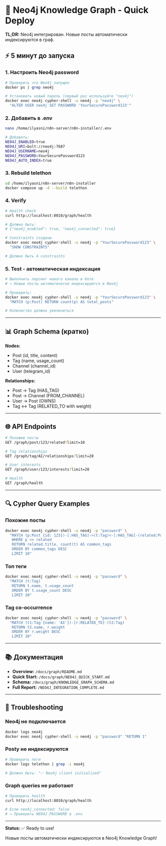 # 🚀 Neo4j Knowledge Graph - Quick Deploy

**TL;DR:** Neo4j интегрирован. Новые посты автоматически индексируются в граф.

## ⚡ 5 минут до запуска

### 1. Настроить Neo4j password

```bash
# Проверить что Neo4j запущен
docker ps | grep neo4j

# Установить новый пароль (первый раз используйте "neo4j")
docker exec neo4j cypher-shell -u neo4j -p "neo4j" \
  "ALTER USER neo4j SET PASSWORD 'YourSecurePassword123'"
```

### 2. Добавить в .env

```bash
nano /home/ilyasni/n8n-server/n8n-installer/.env

# Добавить:
NEO4J_ENABLED=true
NEO4J_URI=bolt://neo4j:7687
NEO4J_USERNAME=neo4j
NEO4J_PASSWORD=YourSecurePassword123
NEO4J_AUTO_INDEX=true
```

### 3. Rebuild telethon

```bash
cd /home/ilyasni/n8n-server/n8n-installer
docker compose up -d --build telethon
```

### 4. Verify

```bash
# Health check
curl http://localhost:8010/graph/health

# Должно быть:
# {"neo4j_enabled": true, "neo4j_connected": true}

# Constraints созданы
docker exec neo4j cypher-shell -u neo4j -p "YourSecurePassword123" \
  "SHOW CONSTRAINTS"

# Должно быть 4 constraints
```

### 5. Test - автоматическая индексация

```bash
# Выполнить парсинг нового канала в боте
# → Новые посты автоматически индексируются в Neo4j

# Проверить:
docker exec neo4j cypher-shell -u neo4j -p "YourSecurePassword123" \
  "MATCH (p:Post) RETURN count(p) AS total_posts"

# Количество должно увеличиться
```

---

## 📊 Graph Schema (кратко)

**Nodes:**
- Post (id, title, content)
- Tag (name, usage_count)
- Channel (channel_id)
- User (telegram_id)

**Relationships:**
- Post → Tag (HAS_TAG)
- Post → Channel (FROM_CHANNEL)
- User → Post (OWNS)
- Tag ↔ Tag (RELATED_TO with weight)

---

## 🌐 API Endpoints

```bash
# Похожие посты
GET /graph/post/123/related?limit=10

# Tag relationships
GET /graph/tag/AI/relationships?limit=20

# User interests
GET /graph/user/123/interests?limit=20

# Health
GET /graph/health
```

---

## 🔍 Cypher Query Examples

### Похожие посты

```bash
docker exec neo4j cypher-shell -u neo4j -p "password" \
  "MATCH (p:Post {id: 123})-[:HAS_TAG]->(t:Tag)<-[:HAS_TAG]-(related:Post)
   WHERE p <> related
   RETURN related.title, count(t) AS common_tags
   ORDER BY common_tags DESC
   LIMIT 10"
```

### Топ теги

```bash
docker exec neo4j cypher-shell -u neo4j -p "password" \
  "MATCH (t:Tag)
   RETURN t.name, t.usage_count
   ORDER BY t.usage_count DESC
   LIMIT 20"
```

### Tag co-occurrence

```bash
docker exec neo4j cypher-shell -u neo4j -p "password" \
  "MATCH (t1:Tag {name: 'AI'})-[r:RELATED_TO]-(t2:Tag)
   RETURN t2.name, r.weight
   ORDER BY r.weight DESC
   LIMIT 10"
```

---

## 📚 Документация

- **Overview:** `/docs/graph/README.md`
- **Quick Start:** `/docs/graph/NEO4J_QUICK_START.md`
- **Schema:** `/docs/graph/KNOWLEDGE_GRAPH_SCHEMA.md`
- **Full Report:** `/NEO4J_INTEGRATION_COMPLETE.md`

---

## 🐛 Troubleshooting

### Neo4j не подключается

```bash
docker logs neo4j
docker exec neo4j cypher-shell -u neo4j -p "password" "RETURN 1"
```

### Posty не индексируются

```bash
# Проверить логи
docker logs telethon | grep -i neo4j

# Должно быть: "✅ Neo4j client initialized"
```

### Graph queries не работают

```bash
# Проверить health
curl http://localhost:8010/graph/health

# Если neo4j_connected: false
# → Проверить NEO4J_PASSWORD в .env
```

---

**Status:** ✅ Ready to use!

Новые посты автоматически индексируются в Neo4j Knowledge Graph!
